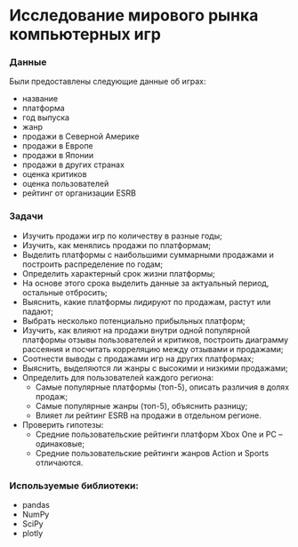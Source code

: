 # Исследование мирового рынка компьютерных игр
### Данные
Были предоставлены следующие данные об играх:
- название
- платформа
- год выпуска
- жанр
- продажи в Северной Америке
- продажи в Европе
- продажи в Японии
- продажи в других странах
- оценка критиков
- оценка пользователей
- рейтинг от организации ESRB

### Задачи
- Изучить продажи игр по количеству в разные годы;
- Изучить, как менялись продажи по платформам;
- Выделить платформы с наибольшими суммарными продажами и построить распределение по годам;
- Определить характерный срок жизни платформы;
- На основе этого срока выделить данные за актуальный период, остальные отбросить;
- Выяснить, какие платформы лидируют по продажам, растут или падают;
- Выбрать несколько потенциально прибыльных платформ;
- Изучить, как влияют на продажи внутри одной популярной платформы отзывы пользователей и критиков, построить диаграмму рассеяния и посчитать корреляцию между отзывами и продажами;
- Соотнести выводы с продажами игр на других платформах;
- Выяснить, выделяются ли жанры с высокими и низкими продажами;
- Определить для пользователей каждого региона:
    * Самые популярные платформы (топ-5), описать различия в долях продаж;
    * Самые популярные жанры (топ-5), объяснить разницу;
    * Влияет ли рейтинг ESRB на продажи в отдельном регионе.
- Проверить гипотезы:
    * Средние пользовательские рейтинги платформ Xbox One и PC – одинаковые;
    * Средние пользовательские рейтинги жанров Action и Sports отличаются.


### Используемые библиотеки:
- pandas
- NumPy
- SciPy
- plotly
